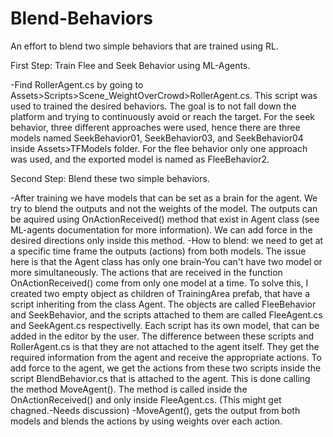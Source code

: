 # Blend-Behaviors
An effort to blend two simple behaviors that are trained using RL.

First Step: Train Flee and Seek Behavior using ML-Agents.

-Find RollerAgent.cs by going to Assets>Scripts>Scene_WeightOverCrowd>RollerAgent.cs. This script was used to trained the desired behaviors. The goal is to not fall down the platform and trying to continuously avoid or reach the target. For the seek behavior, three different approaches were used, hence there are three models named SeekBehavior01, SeekBehavior03, and SeekBehavior04 inside Assets>TFModels folder. For the flee behavior only one approach was used, and the exported model is named as FleeBehavior2.

Second Step: Blend these two simple behaviors.

-After training we have models that can be set as a brain for the agent. We try to blend the outputs and not the weights of the model. The outputs can be aquired using OnActionReceived() method that exist in Agent class (see ML-agents documentation for more information). We can add force in the desired directions only inside this method. 
-How to blend: we need to get at a specific time frame the outputs (actions) from both models. The issue here is that the Agent class has only one brain-You can't have two model or more simultaneously. The actions that are received in the function OnActionReceived() come from only one model at a time. To solve this, I created two empty object as children of TrainingArea prefab, that have a script inheriting from the class Agent. The objects are called FleeBehavior and SeekBehavior, and the scripts attached to them are called FleeAgent.cs and SeekAgent.cs respectivelly. Each script has its own model, that can be added in the editor by the user. The difference between these scripts and RollerAgent.cs is that they are not attached to the agent itself. They get the required information from the agent and receive the appropriate actions. To add force to the agent, we get the actions from these two scripts inside the script BlendBehavior.cs that is attached to the agent. This is done calling the method MoveAgent(). The method is called inside the OnActionReceived() and only inside FleeAgent.cs. (This might get chagned.-Needs discussion)
-MoveAgent(), gets the output from both models and blends the actions by using weights over each action.


